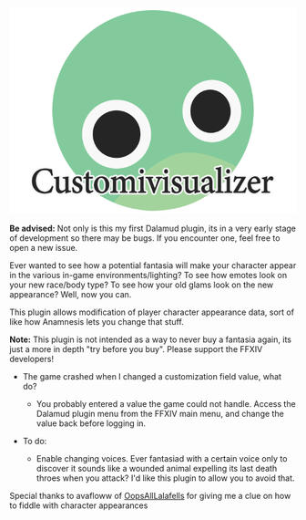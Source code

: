 ![image](./Resources/forgmd.png)

__Be advised:__ Not only is this my first Dalamud plugin, its in a very early stage of development so there may be bugs. If you encounter one, feel free to open a new issue.

Ever wanted to see how a potential fantasia will make your character appear in the various in-game environments/lighting? To see how emotes look on your new race/body type? To see how your old glams look on the new appearance?
Well, now you can.

This plugin allows modification of player character appearance data, sort of like how Anamnesis lets you change that stuff.

__Note:__ This plugin is not intended as a way to never buy a fantasia again, its just a more in depth "try before you buy". Please support the FFXIV developers!

* The game crashed when I changed a customization field value, what do?
  * You probably entered a value the game could not handle. Access the Dalamud plugin menu from the FFXIV main menu, and change the value back before logging in.
  
* To do:
  * Enable changing voices. Ever fantasiad with a certain voice only to discover it sounds like a wounded animal expelling its last death throes when you attack? I'd like this plugin to allow you to avoid that.
  
  
 Special thanks to avafloww of [OopsAllLalafells](https://github.com/avafloww/OopsAllLalafells) for giving me a clue on how to fiddle with character appearances